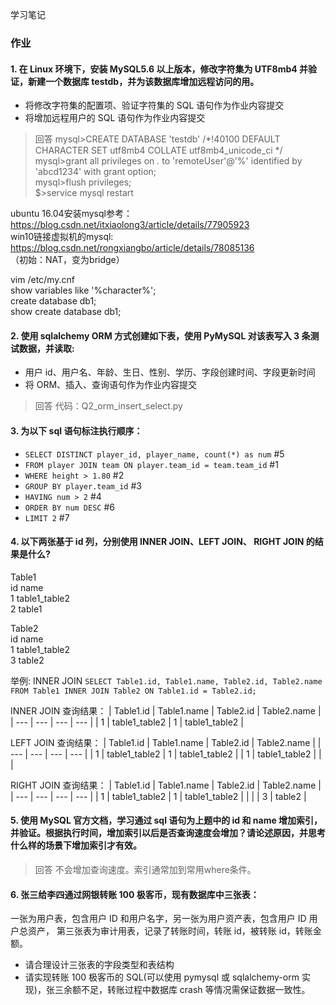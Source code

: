学习笔记

### 作业
#### 1. 在 Linux 环境下，安装 MySQL5.6 以上版本，修改字符集为 UTF8mb4 并验证，新建一个数据库 testdb，并为该数据库增加远程访问的用。

- 将修改字符集的配置项、验证字符集的 SQL 语句作为作业内容提交
- 将增加远程用户的 SQL 语句作为作业内容提交

> 回答
mysql>CREATE DATABASE 'testdb' /*!40100 DEFAULT CHARACTER SET utf8mb4 COLLATE utf8mb4_unicode_ci */   
mysql>grant all privileges on *.* to 'remoteUser'@'%' identified by 'abcd1234' with grant option;   
mysql>flush privileges;   
$>service mysql restart   

ubuntu 16.04安装mysql参考：https://blog.csdn.net/itxiaolong3/article/details/77905923   
win10链接虚拟机的mysql: https://blog.csdn.net/rongxiangbo/article/details/78085136   
     （初始：NAT，变为bridge）

vim /etc/my.cnf    
show variables like '%character%';   
create database db1;   
show create database db1;   

#### 2. 使用 sqlalchemy ORM 方式创建如下表，使用 PyMySQL 对该表写入 3 条测试数据，并读取:

- 用户 id、用户名、年龄、生日、性别、学历、字段创建时间、字段更新时间
- 将 ORM、插入、查询语句作为作业内容提交

> 回答
代码：Q2_orm_insert_select.py

#### 3. 为以下 sql 语句标注执行顺序：

- `SELECT DISTINCT player_id, player_name, count(*) as num` #5
- `FROM player JOIN team ON player.team_id = team.team_id`  #1
- `WHERE height > 1.80` #2
- `GROUP BY player.team_id`  #3
- `HAVING num > 2` #4
- `ORDER BY num DESC` #6
- `LIMIT 2` #7



#### 4. 以下两张基于 id 列，分别使用 INNER JOIN、LEFT JOIN、 RIGHT JOIN 的结果是什么?

Table1  
id name  
1 table1_table2   
2 table1   

Table2   
id name   
1 table1_table2   
3 table2   

举例: INNER JOIN
`SELECT Table1.id, Table1.name, Table2.id, Table2.name
FROM Table1
INNER JOIN Table2
ON Table1.id = Table2.id;`

INNER JOIN 查询结果：
|  Table1.id   | Table1.name  | Table2.id | Table2.name  |
|  ---  | ---  | --- | ---  |
|  1  |  table1_table2  | 1 | table1_table2  |

LEFT JOIN 查询结果：
|  Table1.id   | Table1.name  | Table2.id | Table2.name  |
|  ---  | ---  | --- | ---  |
|  1  |  table1_table2  | 1 | table1_table2  |
|  1   | table1_table2  |   |   |


RIGHT JOIN 查询结果：
|  Table1.id   | Table1.name  | Table2.id | Table2.name  |
|  ---  | ---  | --- | ---  |
|  1  |  table1_table2  | 1 | table1_table2  |
|      |    | 3  |  table2 |

#### 5. 使用 MySQL 官方文档，学习通过 sql 语句为上题中的 id 和 name 增加索引，并验证。根据执行时间，增加索引以后是否查询速度会增加？请论述原因，并思考什么样的场景下增加索引才有效。

> 回答
不会增加查询速度。索引通常加到常用where条件。

#### 6. 张三给李四通过网银转账 100 极客币，现有数据库中三张表：

一张为用户表，包含用户 ID 和用户名字，另一张为用户资产表，包含用户 ID 用户总资产，
第三张表为审计用表，记录了转账时间，转账 id，被转账 id，转账金额。

- 请合理设计三张表的字段类型和表结构
- 请实现转账 100 极客币的 SQL(可以使用 pymysql 或 sqlalchemy-orm 实现)，张三余额不足，转账过程中数据库 crash 等情况需保证数据一致性。